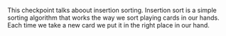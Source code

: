 This checkpoint talks aboout insertion sorting.
Insertion sort is a simple sorting algorithm that works the way we sort playing cards in our hands. Each time we take a new card we put it in the right place in our hand.
